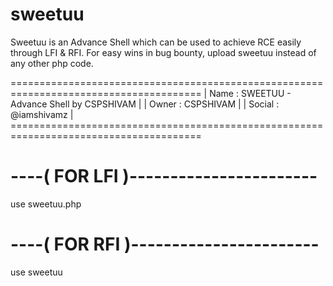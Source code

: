 # sweetuu
Sweetuu is an Advance Shell which can be used to achieve RCE easily through LFI &amp; RFI. For easy wins in bug bounty, upload sweetuu instead of any other php code.

  =======================================================================================
	|	Name   : SWEETUU - Advance Shell by CSPSHIVAM                                       |
	|	Owner  : CSPSHIVAM                                                                  |
	|	Social : @iamshivamz                                                                |
	=======================================================================================
  
# ----( FOR LFI )-----------------------

use sweetuu.php


# ----( FOR RFI )-----------------------

use sweetuu
